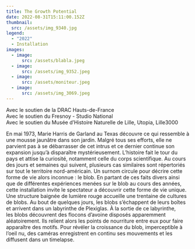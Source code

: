 ```yaml
---
title: The Growth Potential
date: 2022-08-31T15:11:00.152Z
thumbnail:
  src: /assets/img_9340.jpg
legend:
  - "2022"
  - Installation
images:
  - image:
      src: /assets/blabla.jpeg
  - image:
      src: /assets/img_9352.jpeg
  - image:
      src: /assets/moniteur.jpeg
  - image:
      src: /assets/img_3069.jpeg
---
```

Avec le soutien de la DRAC Hauts-de-France\
Avec le soutien du Fresnoy - Studio National\
Avec le soutien du Musée d’Histoire Naturelle de Lille, Utopia, Lille3000

En mai 1973, Marie Harris de Garland au Texas découvre ce qui ressemble à une mousse jaunâtre dans son jardin. Malgré tous ses efforts, elle ne parvient pas à se débarrasser de cet intrus et ce dernier continue son expansion jusqu’à disparaître mystérieusement. L’histoire fait le tour du pays et attise la curiosité, notamment celle du corps scientifique. Au cours des jours et semaines qui suivent, plusieurs cas similaires sont répertoriés sur tout le territoire nord-américain. Un surnom circule pour décrire cette forme de vie alors inconnue : le blob. En partant de ces faits divers ainsi que de différentes expériences menées sur le blob au cours des années, cette installation invite le spectateur a découvrir cette forme de vie unique. Une structure baignée de lumière rouge accueille une trentaine de cultures de blobs. Au bout de quelques jours, les blobs s’échappent de leurs boîtes et arrivent dans un labyrinthe de Plexiglas. À la sortie de ce labyrinthe, les blobs découvrent des flocons d’avoine disposés apparemment aléatoirement. Ils relient alors les points de nourriture entre eux pour faire apparaître des motifs. Pour révéler la croissance du blob, imperceptible à l’oeil nu, des caméras enregistrent en continu ses mouvements et les diffusent dans un timelapse.